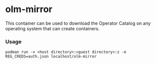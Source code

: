 # olm-mirror
This container can be used to download the Operator Catalog on any operating system that can create containers.

### Usage
`podman run
 -v <host directory>:<guest directory>:z
 -e REG_CREDS=auth.json
 localhost/olm-mirror`
 
 
